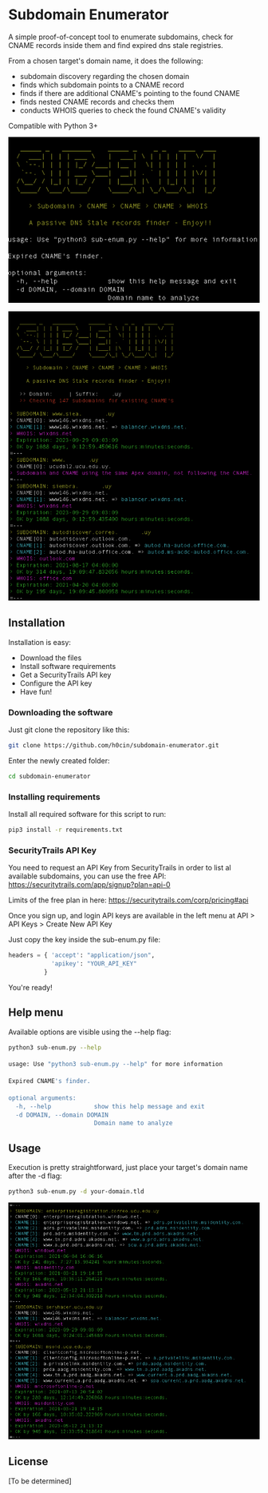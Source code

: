 # Subdomain Enumerator
A simple proof-of-concept tool to enumerate subdomains, check for CNAME records inside them and find expired dns stale registries.

From a chosen target's domain name, it does the following:

+ subdomain discovery regarding the chosen domain
+ finds which subdomain points to a CNAME record
+ finds if there are additional CNAME's pointing to the found CNAME
+ finds nested CNAME records and checks them
+ conducts WHOIS queries to check the found CNAME's validity

Compatible with Python 3+

![help](/pics/sub-enum-help.png)

![running](/pics/sub-enum-running.png)

## Installation

Installation is easy:

+ Download the files
+ Install software requirements
+ Get a SecurityTrails API key
+ Configure the API key
+ Have fun!

### Downloading the software

Just git clone the repository like this:

```bash
git clone https://github.com/h0cin/subdomain-enumerator.git
```

Enter the newly created folder:

```bash
cd subdomain-enumerator
```

### Installing requirements

Install all required software for this script to run:

```bash
pip3 install -r requirements.txt
```

### SecurityTrails API Key

You need to request an API Key from SecurityTrails in order
to list al available subdomains, you can use the free API: https://securitytrails.com/app/signup?plan=api-0

Limits of the free plan in here: https://securitytrails.com/corp/pricing#api

Once you sign up, and login API keys are available in the 
left menu at API > API Keys > Create New API Key

Just copy the key inside the sub-enum.py file:

```python
headers = { 'accept': "application/json",
            'apikey': "YOUR_API_KEY"
          }
```

You're ready!

## Help menu

Available options are visible using the --help flag:

```bash
python3 sub-enum.py --help

usage: Use "python3 sub-enum.py --help" for more information

Expired CNAME's finder.

optional arguments:
  -h, --help            show this help message and exit
  -d DOMAIN, --domain DOMAIN
                        Domain name to analyze
```

## Usage

Execution is pretty straightforward, just place your target's domain name after the -d flag:

```bash
python3 sub-enum.py -d your-domain.tld
```

![running2](/pics/running-screenshot.png)

## License
[To be determined]
